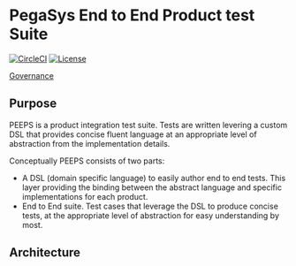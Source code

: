 # PegaSys End to End Product test Suite

[![CircleCI](https://circleci.com/gh/PegaSysEng/PEEPS.svg?style=svg&circle-token=9bb4214a9d8baeee39bc1fbce181179460b414f5)](https://circleci.com/gh/PegaSysEng/PEEPS)
[![License](https://img.shields.io/badge/License-Apache%202.0-blue.svg)](https://github.com/PEEPS/blob/master/LICENSE)

[Governance](GOVERNANCE.md)

## Purpose
PEEPS is a product integration test suite. Tests are written levering a custom DSL that provides concise fluent language at an appropriate level of abstraction from the implementation details.

Conceptually PEEPS consists of two parts:
- A DSL (domain specific language) to easily author end to end tests. This layer providing the binding between the abstract language and specific implementations for each product.  
- End to End suite. Test cases that leverage the DSL to produce concise tests, at the appropriate level of abstraction for easy understanding by most.

## Architecture


